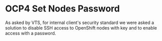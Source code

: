 # OCP4 Set Nodes Password

As asked by VTS, for internal client's security standard we were asked a solution to disable SSH access to OpenShift nodes with key and to enable access with a password.